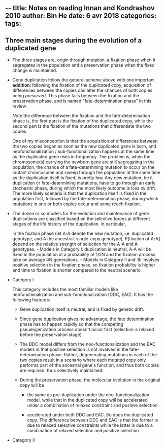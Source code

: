 --
title: Notes on reading Innan and Kondrashov 2010
author: Bin He
date: 6 avr 2018
categories:
tags:
--

## Three main stages during the evolution of a duplicated gene

- The three stages are, origin through mutation, a fixation phase when it segregates in the population and a preservation phase when the fixed change is maintained.

- Gene duplication follow the general scheme above with one important **addition**: following the fixation of the duplicated copy, acquisition of differences between the copies can alter the chances of both copies being _preserved_. This phase falls between the fixation and the preservation phase, and is named "fate-determination phase" in this review.

    _Note_ the difference between the fixation and the fate-determination phase is, the first part is the fixation of the duplicated copy, while the second part is the fixation of the mutations that differentiate the two copies.

    One of my misconception is that the acquisition of differences between the two copies began as soon as the new duplicated gene is born, and neofunctionalization / sub-functionalization happens at the same time as the duplicated gene rises in frequency. The problem is, when the chromosome(s) carrying the newborn gene are still segregating in the population, the chance of a fate-determining mutation to occur on the mutant chromosome and sweep through the population at the same time as the duplication itself is fixed, is pretty low. Any new mutation, be it duplication or fate-determining mutations, have to go through an early stochastic phase, during which the most likely outcome is loss by drift. The more likely scenario is that the duplication itself is fixed in the population first, followed by the fate-determination phase, during which mutations in one or both copies occur and some reach fixation.

- The dozen or so models for the evolution and maintenance of gene duplications are classified based on the selective forces at different stages of the life history of the duplication. In particular,

    In the fixation phase (let A-A denote the new mutation, i.e. duplicated genotype, and A the ancestral, single-copy genotype), P[fixation of A-A] depend on the relative strength of selection for the A-A and A genotypes.
        - Models in Category I: duplication is neutral, A-A will be fixed in the population at a probability of 1/2N and the fixation process take on average 4N generations.
        - Models in Category II and III: involves positive selection in the fixation phase, so fixation probability is higher and time to fixation is shorter compared to the neutral scenario.

- Category I

    This category includes the most familiar models like neofunctionalization and sub-functionalization (DDC, EAC). It has the following features:

    - Gene duplication itself is neutral, and is fixed by genetic drift.

    - Since gene duplication gives no advantage, the fate determination phase has to happen rapidly so that the competing pseudogenization process doesn't occur first (selection is relaxed before the preservation stage)

    - The DDC model differs from the neo-functionalization and the EAC models in that positive selection is not involved in the fate-determination phase. Rather, degenerating mutations in each of the two copies result in a scenario where each mutated copy only performs part of the ancestral gene's function, and thus both copies are required, thus selectively maintained.
    
    - During the preservation phase, the molecular evolution in the original copy will be 

	    - the same as pre-duplication under the neo-functionalization model, while that in the duplicated copy will be accelerated under a combination of relaxed constraint and positive selection.
    
	    - accelerated under both DDC and EAC. So does the duplicated copy. The difference between DDC and EAC is that the former is due to relaxed selective constraints while the latter is due to a combination of relaxed selection and positive selection.

- Category II

